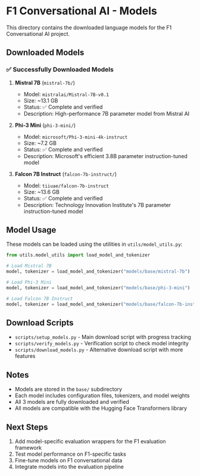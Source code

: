 # F1 Conversational AI - Models

This directory contains the downloaded language models for the F1 Conversational AI project.

## Downloaded Models

### ✅ Successfully Downloaded Models

1. **Mistral 7B** (`mistral-7b/`)
   - Model: `mistralai/Mistral-7B-v0.1`
   - Size: ~13.1 GB
   - Status: ✅ Complete and verified
   - Description: High-performance 7B parameter model from Mistral AI

2. **Phi-3 Mini** (`phi-3-mini/`)
   - Model: `microsoft/Phi-3-mini-4k-instruct`
   - Size: ~7.2 GB
   - Status: ✅ Complete and verified
   - Description: Microsoft's efficient 3.8B parameter instruction-tuned model

3. **Falcon 7B Instruct** (`falcon-7b-instruct/`)
   - Model: `tiiuae/falcon-7b-instruct`
   - Size: ~13.6 GB
   - Status: ✅ Complete and verified
   - Description: Technology Innovation Institute's 7B parameter instruction-tuned model

## Model Usage

These models can be loaded using the utilities in `utils/model_utils.py`:

```python
from utils.model_utils import load_model_and_tokenizer

# Load Mistral 7B
model, tokenizer = load_model_and_tokenizer("models/base/mistral-7b")

# Load Phi-3 Mini
model, tokenizer = load_model_and_tokenizer("models/base/phi-3-mini")

# Load Falcon 7B Instruct
model, tokenizer = load_model_and_tokenizer("models/base/falcon-7b-instruct")
```

## Download Scripts

- `scripts/setup_models.py` - Main download script with progress tracking
- `scripts/verify_models.py` - Verification script to check model integrity
- `scripts/download_models.py` - Alternative download script with more features

## Notes

- Models are stored in the `base/` subdirectory
- Each model includes configuration files, tokenizers, and model weights
- All 3 models are fully downloaded and verified
- All models are compatible with the Hugging Face Transformers library

## Next Steps

1. Add model-specific evaluation wrappers for the F1 evaluation framework
2. Test model performance on F1-specific tasks
3. Fine-tune models on F1 conversational data
4. Integrate models into the evaluation pipeline
